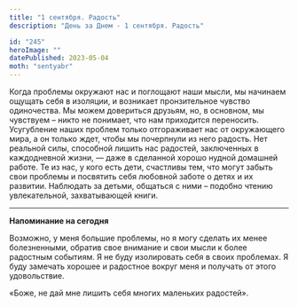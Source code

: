 ```yaml
---
title: "1 сентября. Радость"
description: "День за Днем - 1 сентября. Радость"

id: "245"
heroImage: ""
datePublished: 2023-05-04
moth: "sentyabr"
---
```


Когда проблемы окружают нас и поглощают наши мысли, мы начинаем ощущать себя в
изоляции, и возникает пронзительное чувство одиночества. Мы можем довериться
друзьям, но, в основном, мы чувствуем – никто не понимает, что нам приходится
переносить. Усугубление наших проблем только отгораживает нас от окружающего
мира, а он только ждет, чтобы мы почерпнули из него радость. Нет реальной
силы, способной лишить нас радостей, заключенных в каждодневной жизни, — даже
в сделанной хорошо нудной домашней работе. Те из нас, у кого есть дети,
счастливы тем, что могут забыть свои проблемы и посвятить себя любовной заботе
о детях и их развитии. Наблюдать за детьми, общаться с ними – подобно чтению
увлекательной, захватывающей книги.

---

**Напоминание на сегодня**

Возможно, у меня большие проблемы, но я могу сделать их менее болезненными,
обратив свое внимание и свои мысли к более радостным событиям. Я не буду
изолировать себя в своих проблемах. Я буду замечать хорошее и радостное вокруг
меня и получать от этого удовольствие.

«Боже, не дай мне лишить себя многих маленьких радостей».
